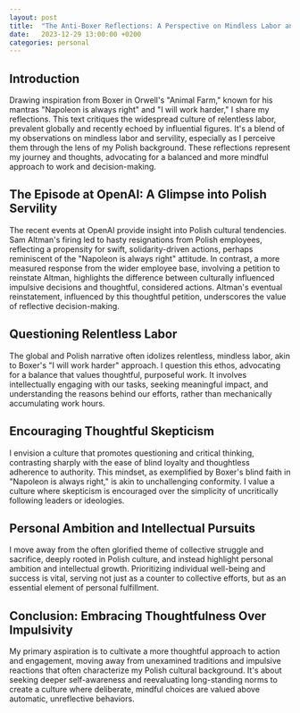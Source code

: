 ```yaml
---
layout: post
title:  "The Anti-Boxer Reflections: A Perspective on Mindless Labor and Servility"
date:   2023-12-29 13:00:00 +0200
categories: personal
---
```


## Introduction
Drawing inspiration from Boxer in Orwell's "Animal Farm," known for his mantras "Napoleon is always right" and "I will work harder," I share my reflections. This text critiques the widespread culture of relentless labor, prevalent globally and recently echoed by influential figures. It's a blend of my observations on mindless labor and servility, especially as I perceive them through the lens of my Polish background. These reflections represent my journey and thoughts, advocating for a balanced and more mindful approach to work and decision-making.

## The Episode at OpenAI: A Glimpse into Polish Servility
The recent events at OpenAI provide insight into Polish cultural tendencies. Sam Altman's firing led to hasty resignations from Polish employees, reflecting a propensity for swift, solidarity-driven actions, perhaps reminiscent of the "Napoleon is always right" attitude. In contrast, a more measured response from the wider employee base, involving a petition to reinstate Altman, highlights the difference between culturally influenced impulsive decisions and thoughtful, considered actions. Altman's eventual reinstatement, influenced by this thoughtful petition, underscores the value of reflective decision-making.

## Questioning Relentless Labor
The global and Polish narrative often idolizes relentless, mindless labor, akin to Boxer's "I will work harder" approach. I question this ethos, advocating for a balance that values thoughtful, purposeful work. It involves intellectually engaging with our tasks, seeking meaningful impact, and understanding the reasons behind our efforts, rather than mechanically accumulating work hours.

## Encouraging Thoughtful Skepticism
I envision a culture that promotes questioning and critical thinking, contrasting sharply with the ease of blind loyalty and thoughtless adherence to authority. This mindset, as exemplified by Boxer's blind faith in "Napoleon is always right," is akin to unchallenging conformity. I value a culture where skepticism is encouraged over the simplicity of uncritically following leaders or ideologies.

## Personal Ambition and Intellectual Pursuits
I move away from the often glorified theme of collective struggle and sacrifice, deeply rooted in Polish culture, and instead highlight personal ambition and intellectual growth. Prioritizing individual well-being and success is vital, serving not just as a counter to collective efforts, but as an essential element of personal fulfillment.

## Conclusion: Embracing Thoughtfulness Over Impulsivity
My primary aspiration is to cultivate a more thoughtful approach to action and engagement, moving away from unexamined traditions and impulsive reactions that often characterize my Polish cultural background. It's about seeking deeper self-awareness and reevaluating long-standing norms to create a culture where deliberate, mindful choices are valued above automatic, unreflective behaviors.
